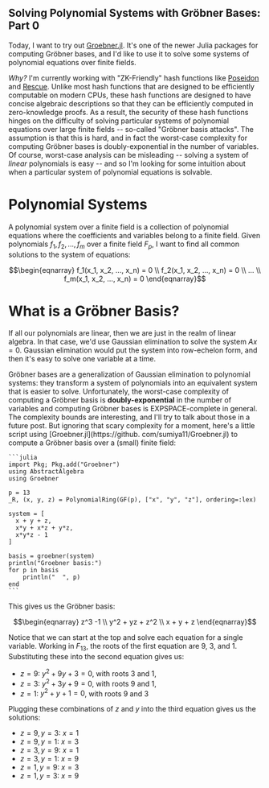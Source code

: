 ## Solving Polynomial Systems with Gröbner Bases: Part 0

Today, I want to try out [Groebner.jl](https://github.com/sumiya11/Groebner.jl). It's one of the newer Julia 
packages for computing Gröbner bases, and I'd like to use it to solve some systems of polynomial equations over finite 
fields.  

*Why?* I'm currently working with "ZK-Friendly" hash functions like [Poseidon](https://www.poseidon-hash.info/) and 
[Rescue](https://www.esat.kuleuven.be/cosic/sites/rescue). Unlike most hash functions that are designed to be 
efficiently computable on modern CPUs, these hash functions are designed to have concise algebraic descriptions so 
that they can be efficiently computed in zero-knowledge proofs. As a result, the security of these 
hash functions hinges on the difficulty of solving particular systems of polynomial equations over large finite 
fields -- so-called "Gröbner basis attacks". The assumption is that this is hard, and in fact the worst-case 
complexity for computing Gröbner bases is doubly-exponential in the number of variables. Of course, worst-case 
analysis can be misleading -- solving a system of *linear* polynomials is easy -- and so I'm looking for some 
intuition about when a particular system of polynomial equations is solvable.
 
# Polynomial Systems
A polynomial system over a finite field is a collection of polynomial equations where the coefficients and variables
belong to a finite field. Given polynomials $f_1, f_2, ..., f_m$ over a finite field $F_p$, I want to find all 
common solutions to the system of equations:

$$\begin{eqnarray}
f_1(x_1, x_2, ..., x_n) = 0 \\
f_2(x_1, x_2, ..., x_n) = 0 \\
... \\
f_m(x_1, x_2, ..., x_n) = 0
\end{eqnarray}$$

# What is a Gröbner Basis?
If all our polynomials are linear, then we are just in the realm of linear algebra. In that case, we'd use 
Gaussian elimination to solve the system $Ax = 0$. Gaussian elimination would put the system into row-echelon form, 
and then it's easy to solve one variable at a time. 

Gröbner bases are a generalization of Gaussian elimination to polynomial systems: they transform a system of 
polynomials into an equivalent system that is easier to solve. Unfortunately, the worst-case complexity of computing 
a Gröbner basis is **doubly-exponential** in the number of variables and computing Gröbner bases is 
EXPSPACE-complete in general. The complexity bounds are interesting, and I'll try to talk about those in a future 
post. But ignoring that scary complexity for a moment, here's a little script using [Groebner.jl](https://github.
com/sumiya11/Groebner.jl) to compute a Gröbner basis over a (small) finite field:  


````
```julia
import Pkg; Pkg.add("Groebner")
using AbstractAlgebra
using Groebner

p = 13
_R, (x, y, z) = PolynomialRing(GF(p), ["x", "y", "z"], ordering=:lex)

system = [
  x + y + z,
  x*y + x*z + y*z,
  x*y*z - 1
]

basis = groebner(system)
println("Groebner basis:")
for p in basis 
    println("  ", p)
end   
```
````
This gives us the Gröbner basis:

$$\begin{eqnarray}
z^3 -1 \\
y^2 + yz + z^2 \\
x + y + z
\end{eqnarray}$$

Notice that we can start at the top and solve each equation for a single variable. Working in $F_{13}$, the roots of 
the first equation are 9, 3, and 1. Substituting these into the second equation gives us:

- $z=9$: $y^2 + 9y + 3 = 0$, with roots 3 and 1,
- $z = 3$: $y^2 + 3y + 9 = 0$, with roots 9 and 1,
- $z = 1$: $y^2 + y + 1 = 0$,  with roots 9 and 3

Plugging these combinations of $z$ and $y$ into the third equation gives us the solutions:
- $z = 9, y = 3$: $x = 1$
- $z = 9, y = 1$: $x = 3$
- $z = 3, y = 9$: $x = 1$
- $z = 3, y = 1$: $x = 9$
- $z = 1, y = 9$: $x = 3$
- $z = 1, y = 3$: $x = 9$